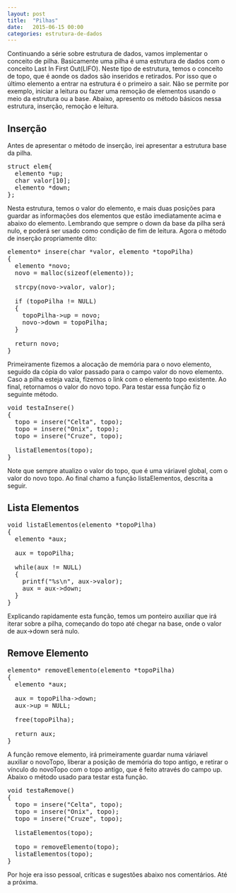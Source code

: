 ```yaml
---
layout: post
title:  "Pilhas"
date:   2015-06-15 00:00
categories: estrutura-de-dados
---
```


Continuando a série sobre estrutura de dados, vamos implementar o conceito de pilha. Basicamente uma pilha é uma estrutura de dados com o conceito Last In First Out(LIFO). Neste tipo de estrutura, temos o conceito de topo, que é aonde os dados são inseridos e retirados. Por isso que o último elemento a entrar na estrutura é o primeiro a sair. Não se permite por exemplo, iniciar a leitura ou fazer uma remoção de elementos usando o meio da estrutura ou a base. Abaixo, apresento os método básicos nessa estrutura, inserção, remoção e leitura.

## Inserção

Antes de apresentar o método de inserção, irei apresentar a estrutura base da pilha.

<pre>
struct elem{
  elemento *up;
  char valor[10];
  elemento *down;
};
</pre>

Nesta estrutura, temos o valor do elemento, e mais duas posições para guardar as informações dos elementos que estão imediatamente acima e abaixo do elemento. Lembrando que sempre o down da base da pilha será nulo, e poderá ser usado como condição de fim de leitura. Agora o método de inserção propriamente dito:

<pre>
elemento* insere(char *valor, elemento *topoPilha)
{
  elemento *novo;
  novo = malloc(sizeof(elemento));

  strcpy(novo->valor, valor);

  if (topoPilha != NULL)
  {
    topoPilha->up = novo;
    novo->down = topoPilha;
  }

  return novo;
}
</pre>

Primeiramente fizemos a alocação de memória para o novo elemento, seguido da cópia do valor passado para o campo valor do novo elemento. Caso a pilha esteja vazia, fizemos o link com o elemento topo existente. Ao final, retornamos o valor do novo topo. Para testar essa função fiz o seguinte método.

<pre>
void testaInsere()
{
  topo = insere("Celta", topo);
  topo = insere("Onix", topo);
  topo = insere("Cruze", topo);

  listaElementos(topo);
}
</pre>

Note que sempre atualizo o valor do topo, que é uma váriavel global, com o valor do novo topo. Ao final chamo a função listaElementos, descrita a seguir.

## Lista Elementos

<pre>void listaElementos(elemento *topoPilha)
{
  elemento *aux;

  aux = topoPilha;

  while(aux != NULL)
  {
    printf("%s\n", aux->valor);
    aux = aux->down;
  }
}
</pre>

Explicando rapidamente esta função, temos um ponteiro auxiliar que irá iterar sobre a pilha, começando do topo até chegar na base, onde o valor de aux->down será nulo.

## Remove Elemento

<pre>
elemento* removeElemento(elemento *topoPilha)
{
  elemento *aux;

  aux = topoPilha->down;
  aux->up = NULL;

  free(topoPilha);

  return aux;
}
</pre>

A função remove elemento, irá primeiramente guardar numa váriavel auxiliar o novoTopo, liberar a posição de memória do topo antigo, e retirar o vínculo do novoTopo com o topo antigo, que é feito através do campo up. Abaixo o método usado para testar esta função.

<pre>
void testaRemove()
{
  topo = insere("Celta", topo);
  topo = insere("Onix", topo);
  topo = insere("Cruze", topo);

  listaElementos(topo);

  topo = removeElemento(topo);
  listaElementos(topo); 
}
</pre>

Por hoje era isso pessoal, críticas e sugestões abaixo nos comentários. Até a próxima.
